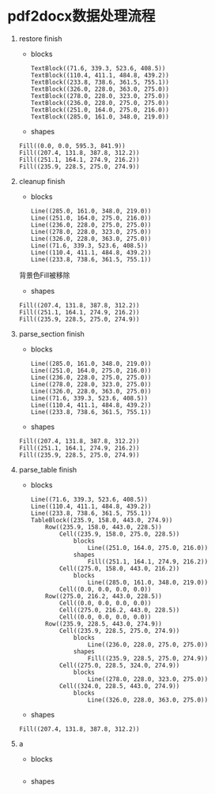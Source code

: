 # pdf2docx数据处理流程

1. restore finish

   - blocks

     ```text
     TextBlock((71.6, 339.3, 523.6, 408.5))
     TextBlock((110.4, 411.1, 484.8, 439.2))
     TextBlock((233.8, 738.6, 361.5, 755.1))
     TextBlock((326.0, 228.0, 363.0, 275.0))
     TextBlock((278.0, 228.0, 323.0, 275.0))
     TextBlock((236.0, 228.0, 275.0, 275.0))
     TextBlock((251.0, 164.0, 275.0, 216.0))
     TextBlock((285.0, 161.0, 348.0, 219.0))
     ```

   - shapes

    ```text
    Fill((0.0, 0.0, 595.3, 841.9))
    Fill((207.4, 131.8, 387.8, 312.2))
    Fill((251.1, 164.1, 274.9, 216.2))
    Fill((235.9, 228.5, 275.0, 274.9))
    ```

2. cleanup finish

   - blocks

     ```text
     Line((285.0, 161.0, 348.0, 219.0))
     Line((251.0, 164.0, 275.0, 216.0))
     Line((236.0, 228.0, 275.0, 275.0))
     Line((278.0, 228.0, 323.0, 275.0))
     Line((326.0, 228.0, 363.0, 275.0))
     Line((71.6, 339.3, 523.6, 408.5))
     Line((110.4, 411.1, 484.8, 439.2))
     Line((233.8, 738.6, 361.5, 755.1))
     ```

   背景色Fill被移除

   - shapes

    ```text
    Fill((207.4, 131.8, 387.8, 312.2))
    Fill((251.1, 164.1, 274.9, 216.2))
    Fill((235.9, 228.5, 275.0, 274.9))
    ```

3. parse_section finish

   - blocks

     ```text
     Line((285.0, 161.0, 348.0, 219.0))
     Line((251.0, 164.0, 275.0, 216.0))
     Line((236.0, 228.0, 275.0, 275.0))
     Line((278.0, 228.0, 323.0, 275.0))
     Line((326.0, 228.0, 363.0, 275.0))
     Line((71.6, 339.3, 523.6, 408.5))
     Line((110.4, 411.1, 484.8, 439.2))
     Line((233.8, 738.6, 361.5, 755.1))
     ```

   - shapes

    ```text
    Fill((207.4, 131.8, 387.8, 312.2))
    Fill((251.1, 164.1, 274.9, 216.2))
    Fill((235.9, 228.5, 275.0, 274.9))
    ```

4. parse_table finish

   - blocks

     ```text
     Line((71.6, 339.3, 523.6, 408.5))
     Line((110.4, 411.1, 484.8, 439.2))
     Line((233.8, 738.6, 361.5, 755.1))
     TableBlock((235.9, 158.0, 443.0, 274.9))
         Row((235.9, 158.0, 443.0, 228.5))
             Cell((235.9, 158.0, 275.0, 228.5))
                 blocks
                     Line((251.0, 164.0, 275.0, 216.0))
                 shapes
                     Fill((251.1, 164.1, 274.9, 216.2))
             Cell((275.0, 158.0, 443.0, 216.2))
                 blocks
                     Line((285.0, 161.0, 348.0, 219.0))
             Cell((0.0, 0.0, 0.0, 0.0))
         Row((275.0, 216.2, 443.0, 228.5))
             Cell((0.0, 0.0, 0.0, 0.0))
             Cell((275.0, 216.2, 443.0, 228.5))
             Cell((0.0, 0.0, 0.0, 0.0))
         Row((235.9, 228.5, 443.0, 274.9))
             Cell((235.9, 228.5, 275.0, 274.9))
                 blocks
                     Line((236.0, 228.0, 275.0, 275.0))
                 shapes
                     Fill((235.9, 228.5, 275.0, 274.9))
             Cell((275.0, 228.5, 324.0, 274.9))
                 blocks
                     Line((278.0, 228.0, 323.0, 275.0))
             Cell((324.0, 228.5, 443.0, 274.9))
                 blocks
                     Line((326.0, 228.0, 363.0, 275.0))
     ```

   - shapes

    ```text
    Fill((207.4, 131.8, 387.8, 312.2))
    ```

5. a

   - blocks

     ```text
     ```

   - shapes

    ```text
    ```
